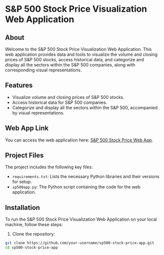 # S&P 500 Stock Price Visualization Web Application

## About

Welcome to the S&P 500 Stock Price Visualization Web Application. This web application provides data and tools to visualize the volume and closing prices of S&P 500 stocks, access historical data, and categorize and display all the sectors within the S&P 500 companies, along with corresponding visual representations.

## Features

- Visualize volume and closing prices of S&P 500 stocks.
- Access historical data for S&P 500 companies.
- Categorize and display all the sectors within the S&P 500, accompanied by visual representations.

## Web App Link

You can access the web application here: [S&P 500 Stock Price Web App](https://stockpricewebapp-9v3cepy2faml5zegvom6sb.streamlit.app/).

## Project Files

The project includes the following key files:

- `requirements.txt`: Lists the necessary Python libraries and their versions for setup.
- `sp500app.py`: The Python script containing the code for the web application.

## Installation

To run the S&P 500 Stock Price Visualization Web Application on your local machine, follow these steps:

1. Clone the repository:

```bash
git clone https://github.com/your-username/sp500-stock-price-app.git
cd sp500-stock-price-app

